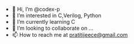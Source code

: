 - 👋 Hi, I’m @codex-p
- 👀 I’m interested in C,Verilog, Python
- 🌱 I’m currently learning C
- 💞️ I’m looking to collaborate on ...
- 📫 How to reach me at pratitijeece@gmail.com

<!---
codex-p/codex-p is a ✨ special ✨ repository because its `README.md` (this file) appears on your GitHub profile.
You can click the Preview link to take a look at your changes.
--->
